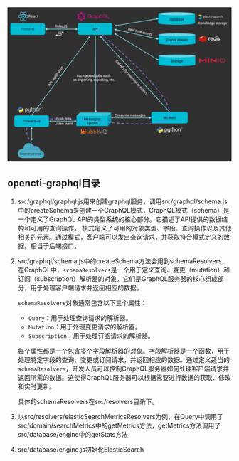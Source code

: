 <img src="./img/architecture.png" alt="img" style="zoom:60%;" />

## opencti-graphql目录

1. src/graphql/graphql.js用来创建graphql服务，调用src/graphql/schema.js中的createSchema来创建一个GraphQL模式，GraphQL模式（schema）是一个定义了GraphQL API的类型系统的核心部分。它描述了API提供的数据结构和可用的查询操作。 模式定义了可用的对象类型、字段、查询操作以及其他相关的元素。通过模式，客户端可以发出查询请求，并获取符合模式定义的数据。相当于后端接口。

2. src/graphql/schema.js中的createSchema方法会用到schemaResolvers，在GraphQL中，`schemaResolvers`是一个用于定义查询、变更（mutation）和订阅（subscription）解析器的对象。它们是GraphQL服务器的核心组成部分，用于处理客户端请求并返回相应的数据。

   `schemaResolvers`对象通常包含以下三个属性：

   - `Query`：用于处理查询请求的解析器。
   - `Mutation`：用于处理变更请求的解析器。
   - `Subscription`：用于处理订阅请求的解析器。

   每个属性都是一个包含多个字段解析器的对象。字段解析器是一个函数，用于处理特定字段的查询、变更或订阅请求，并返回相应的数据。通过定义适当的`schemaResolvers`，开发人员可以控制GraphQL服务器如何处理客户端请求并返回所需的数据。这使得GraphQL服务器可以根据需要进行数据的获取、修改和实时更新。

   具体的schemaResolvers在src/resolvers目录下。

3. 以src/resolvers/elasticSearchMetricsResolvers为例，在Query中调用了src/domain/searchMetrics中的getMetrics方法，getMetrics方法调用了src/database/engine中的getStats方法

4. src/database/engine.js初始化ElasticSearch